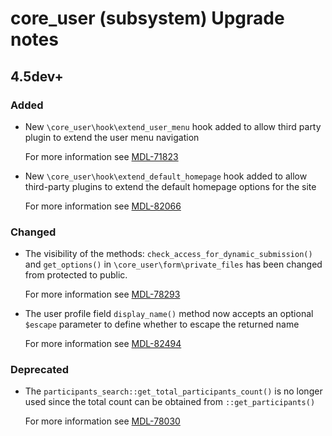 # core_user (subsystem) Upgrade notes

## 4.5dev+

### Added

- New `\core_user\hook\extend_user_menu` hook added to allow third party plugin to extend the user menu navigation

  For more information see [MDL-71823](https://tracker.moodle.org/browse/MDL-71823)
- New `\core_user\hook\extend_default_homepage` hook added to allow third-party plugins to extend the default homepage options for the site

  For more information see [MDL-82066](https://tracker.moodle.org/browse/MDL-82066)

### Changed

- The visibility of the methods: `check_access_for_dynamic_submission()` and `get_options()` in `\core_user\form\private_files` has been changed from protected to public.

  For more information see [MDL-78293](https://tracker.moodle.org/browse/MDL-78293)
- The user profile field `display_name()` method now accepts an optional `$escape` parameter to define whether to escape the returned name

  For more information see [MDL-82494](https://tracker.moodle.org/browse/MDL-82494)

### Deprecated

- The `participants_search::get_total_participants_count()` is no longer used since the total count can be obtained from `::get_participants()`

  For more information see [MDL-78030](https://tracker.moodle.org/browse/MDL-78030)
